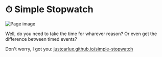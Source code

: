 # ⏱ Simple Stopwatch

![Page image](https://i.imgur.com/trdGYgl.png)

Well, do you need to take the time for wharever reason? Or even get the difference between timed events?

Don't worry, I got you: [justcarlux.github.io/simple-stopwatch](https://justcarlux.github.io/simple-stopwatch/)